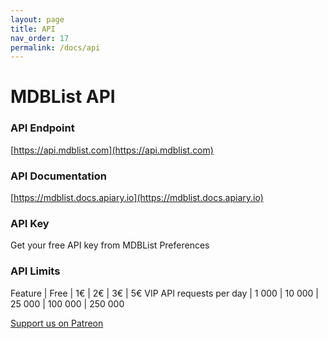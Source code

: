 ```yaml
---
layout: page
title: API
nav_order: 17
permalink: /docs/api
---
```


# MDBList API

### API Endpoint

[https://api.mdblist.com](https://api.mdblist.com)

### API Documentation

[https://mdblist.docs.apiary.io](https://mdblist.docs.apiary.io)

### API Key

Get your free API key from MDBList Preferences

### API Limits

Feature | Free | 1€ | 2€ | 3€ | 5€ VIP
API requests per day | 1 000 | 10 000 | 25 000 | 100 000 | 250 000
 
[Support us on Patreon](https://www.patreon.com/mdblist)